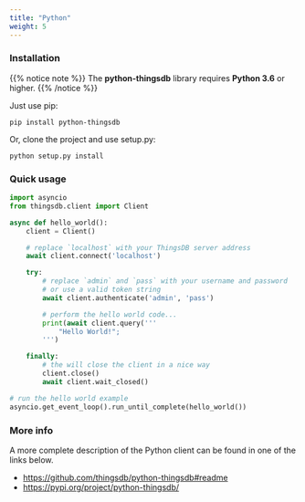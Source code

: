 ```yaml
---
title: "Python"
weight: 5
---
```


### Installation

{{% notice note %}}
The **python-thingsdb** library requires **Python 3.6** or higher.
{{% /notice %}}

Just use pip:

```
pip install python-thingsdb
```

Or, clone the project and use setup.py:

```
python setup.py install
```

### Quick usage

```python
import asyncio
from thingsdb.client import Client

async def hello_world():
    client = Client()

    # replace `localhost` with your ThingsDB server address
    await client.connect('localhost')

    try:
        # replace `admin` and `pass` with your username and password
        # or use a valid token string
        await client.authenticate('admin', 'pass')

        # perform the hello world code...
        print(await client.query('''
            "Hello World!";
        ''')

    finally:
        # the will close the client in a nice way
        client.close()
        await client.wait_closed()

# run the hello world example
asyncio.get_event_loop().run_until_complete(hello_world())
```

### More info

A more complete description of the Python client can be found in one of the links below.

- https://github.com/thingsdb/python-thingsdb#readme
- https://pypi.org/project/python-thingsdb/